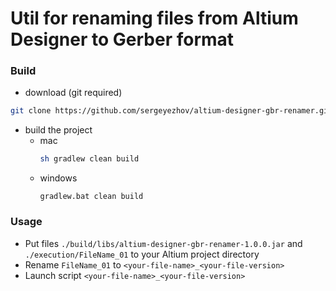 # Util for renaming files from Altium Designer to Gerber format

### Build
- download (git required)
```bash
git clone https://github.com/sergeyezhov/altium-designer-gbr-renamer.git
```
- build the project
  - mac
    ```bash
    sh gradlew clean build
    ```
  - windows
    ```
    gradlew.bat clean build
    ```

### Usage
- Put files `./build/libs/altium-designer-gbr-renamer-1.0.0.jar` and `./execution/FileName_01` to your Altium project directory
- Rename `FileName_01` to `<your-file-name>_<your-file-version>`
- Launch script `<your-file-name>_<your-file-version>`
